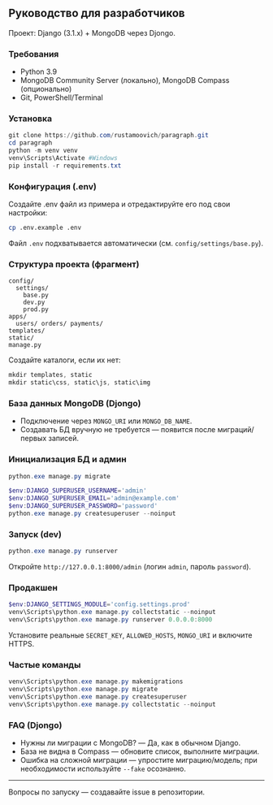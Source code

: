 ## Руководство для разработчиков

Проект: Django (3.1.x) + MongoDB через Djongo.

### Требования
- Python 3.9
- MongoDB Community Server (локально), MongoDB Compass (опционально)
- Git, PowerShell/Terminal

### Установка
```powershell
git clone https://github.com/rustamoovich/paragraph.git
cd paragraph
python -m venv venv
venv\Scripts\Activate #Windows
pip install -r requirements.txt
```

### Конфигурация (.env)
Создайте .env файл из примера и отредактируйте его под свои настройки:
```bash
cp .env.example .env
```

Файл `.env` подхватывается автоматически (см. `config/settings/base.py`).

### Структура проекта (фрагмент)
```
config/
  settings/
    base.py
    dev.py
    prod.py
apps/
  users/ orders/ payments/
templates/
static/
manage.py
```
Создайте каталоги, если их нет:
```powershell
mkdir templates, static
mkdir static\css, static\js, static\img
```

### База данных MongoDB (Djongo)
- Подключение через `MONGO_URI` или `MONGO_DB_NAME`.
- Создавать БД вручную не требуется — появится после миграций/первых записей.

### Инициализация БД и админ
```powershell
python.exe manage.py migrate

$env:DJANGO_SUPERUSER_USERNAME='admin'
$env:DJANGO_SUPERUSER_EMAIL='admin@example.com'
$env:DJANGO_SUPERUSER_PASSWORD='password'
python.exe manage.py createsuperuser --noinput
```

### Запуск (dev)
```powershell
python.exe manage.py runserver
```
Откройте `http://127.0.0.1:8000/admin` (логин `admin`, пароль `password`).

### Продакшен
```powershell
$env:DJANGO_SETTINGS_MODULE='config.settings.prod'
venv\Scripts\python.exe manage.py collectstatic --noinput
venv\Scripts\python.exe manage.py runserver 0.0.0.0:8000
```
Установите реальные `SECRET_KEY`, `ALLOWED_HOSTS`, `MONGO_URI` и включите HTTPS.

### Частые команды
```powershell
venv\Scripts\python.exe manage.py makemigrations
venv\Scripts\python.exe manage.py migrate
venv\Scripts\python.exe manage.py createsuperuser
venv\Scripts\python.exe manage.py collectstatic --noinput
```

### FAQ (Djongo)
- Нужны ли миграции с MongoDB? — Да, как в обычном Django.
- База не видна в Compass — обновите список, выполните миграции.
- Ошибка на сложной миграции — упростите миграцию/модель; при необходимости используйте `--fake` осознанно.

---
Вопросы по запуску — создавайте issue в репозитории.


